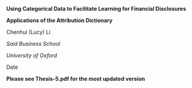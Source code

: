 





**Using Categorical Data to Facilitate Learning for Financial Disclosures**

**Applications of the Attribution Dictionary**

Chenhui (Lucy) Li

_Said Business School_

_University of Oxford_

Date

**Please see Thesis-5.pdf for the most updated version**
